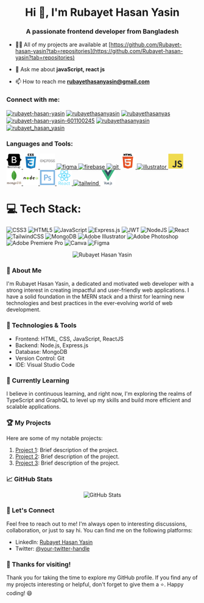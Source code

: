 <h1 align="center">Hi 👋, I'm Rubayet Hasan Yasin</h1>
<h3 align="center">A passionate frontend developer from Bangladesh</h3>

- 👨‍💻 All of my projects are available at [https://github.com/Rubayet-hasan-yasin?tab=repositories](https://github.com/Rubayet-hasan-yasin?tab=repositories)

- 💬 Ask me about **javaScript, react js**

- 📫 How to reach me **rubayethasanyasin@gmail.com**

<h3 align="left">Connect with me:</h3>
<p align="left">
<a href="https://codepen.io/rubayet-hasan-yasin" target="blank"><img align="center" src="https://raw.githubusercontent.com/rahuldkjain/github-profile-readme-generator/master/src/images/icons/Social/codepen.svg" alt="rubayet-hasan-yasin" height="30" width="40" /></a>
<a href="https://dev.to/rubayethasanyasin" target="blank"><img align="center" src="https://raw.githubusercontent.com/rahuldkjain/github-profile-readme-generator/master/src/images/icons/Social/devto.svg" alt="rubayethasanyasin" height="30" width="40" /></a>
<a href="https://twitter.com/rubayethasanyas" target="blank"><img align="center" src="https://raw.githubusercontent.com/rahuldkjain/github-profile-readme-generator/master/src/images/icons/Social/twitter.svg" alt="rubayethasanyas" height="30" width="40" /></a>
<a href="https://linkedin.com/in/rubayet-hasan-yasin-601100245" target="blank"><img align="center" src="https://raw.githubusercontent.com/rahuldkjain/github-profile-readme-generator/master/src/images/icons/Social/linked-in-alt.svg" alt="rubayet-hasan-yasin-601100245" height="30" width="40" /></a>
<a href="https://fb.com/rubayethasanyasin" target="blank"><img align="center" src="https://raw.githubusercontent.com/rahuldkjain/github-profile-readme-generator/master/src/images/icons/Social/facebook.svg" alt="rubayethasanyasin" height="30" width="40" /></a>
<a href="https://instagram.com/rubayet_hasan_yasin" target="blank"><img align="center" src="https://raw.githubusercontent.com/rahuldkjain/github-profile-readme-generator/master/src/images/icons/Social/instagram.svg" alt="rubayet_hasan_yasin" height="30" width="40" /></a>
</p>

<h3 align="left">Languages and Tools:</h3>
<p align="left"> <a href="https://getbootstrap.com" target="_blank" rel="noreferrer"> <img src="https://raw.githubusercontent.com/devicons/devicon/master/icons/bootstrap/bootstrap-plain-wordmark.svg" alt="bootstrap" width="40" height="40"/> </a> <a href="https://www.w3schools.com/css/" target="_blank" rel="noreferrer"> <img src="https://raw.githubusercontent.com/devicons/devicon/master/icons/css3/css3-original-wordmark.svg" alt="css3" width="40" height="40"/> </a> <a href="https://expressjs.com" target="_blank" rel="noreferrer"> <img src="https://raw.githubusercontent.com/devicons/devicon/master/icons/express/express-original-wordmark.svg" alt="express" width="40" height="40"/> </a> <a href="https://www.figma.com/" target="_blank" rel="noreferrer"> <img src="https://www.vectorlogo.zone/logos/figma/figma-icon.svg" alt="figma" width="40" height="40"/> </a> <a href="https://firebase.google.com/" target="_blank" rel="noreferrer"> <img src="https://www.vectorlogo.zone/logos/firebase/firebase-icon.svg" alt="firebase" width="40" height="40"/> </a> <a href="https://git-scm.com/" target="_blank" rel="noreferrer"> <img src="https://www.vectorlogo.zone/logos/git-scm/git-scm-icon.svg" alt="git" width="40" height="40"/> </a> <a href="https://www.w3.org/html/" target="_blank" rel="noreferrer"> <img src="https://raw.githubusercontent.com/devicons/devicon/master/icons/html5/html5-original-wordmark.svg" alt="html5" width="40" height="40"/> </a> <a href="https://www.adobe.com/in/products/illustrator.html" target="_blank" rel="noreferrer"> <img src="https://www.vectorlogo.zone/logos/adobe_illustrator/adobe_illustrator-icon.svg" alt="illustrator" width="40" height="40"/> </a> <a href="https://developer.mozilla.org/en-US/docs/Web/JavaScript" target="_blank" rel="noreferrer"> <img src="https://raw.githubusercontent.com/devicons/devicon/master/icons/javascript/javascript-original.svg" alt="javascript" width="40" height="40"/> </a> <a href="https://www.mongodb.com/" target="_blank" rel="noreferrer"> <img src="https://raw.githubusercontent.com/devicons/devicon/master/icons/mongodb/mongodb-original-wordmark.svg" alt="mongodb" width="40" height="40"/> </a> <a href="https://nodejs.org" target="_blank" rel="noreferrer"> <img src="https://raw.githubusercontent.com/devicons/devicon/master/icons/nodejs/nodejs-original-wordmark.svg" alt="nodejs" width="40" height="40"/> </a> <a href="https://www.photoshop.com/en" target="_blank" rel="noreferrer"> <img src="https://raw.githubusercontent.com/devicons/devicon/master/icons/photoshop/photoshop-line.svg" alt="photoshop" width="40" height="40"/> </a> <a href="https://reactjs.org/" target="_blank" rel="noreferrer"> <img src="https://raw.githubusercontent.com/devicons/devicon/master/icons/react/react-original-wordmark.svg" alt="react" width="40" height="40"/> </a> <a href="https://tailwindcss.com/" target="_blank" rel="noreferrer"> <img src="https://www.vectorlogo.zone/logos/tailwindcss/tailwindcss-icon.svg" alt="tailwind" width="40" height="40"/> </a> <a href="https://vuejs.org/" target="_blank" rel="noreferrer"> <img src="https://raw.githubusercontent.com/devicons/devicon/master/icons/vuejs/vuejs-original-wordmark.svg" alt="vuejs" width="40" height="40"/> </a> </p>



# 💻 Tech Stack:
![CSS3](https://img.shields.io/badge/css3-%231572B6.svg?style=for-the-badge&logo=css3&logoColor=white) ![HTML5](https://img.shields.io/badge/html5-%23E34F26.svg?style=for-the-badge&logo=html5&logoColor=white) ![JavaScript](https://img.shields.io/badge/javascript-%23323330.svg?style=for-the-badge&logo=javascript&logoColor=%23F7DF1E) ![Express.js](https://img.shields.io/badge/express.js-%23404d59.svg?style=for-the-badge&logo=express&logoColor=%2361DAFB) ![JWT](https://img.shields.io/badge/JWT-black?style=for-the-badge&logo=JSON%20web%20tokens) ![NodeJS](https://img.shields.io/badge/node.js-6DA55F?style=for-the-badge&logo=node.js&logoColor=white) ![React](https://img.shields.io/badge/react-%2320232a.svg?style=for-the-badge&logo=react&logoColor=%2361DAFB) ![TailwindCSS](https://img.shields.io/badge/tailwindcss-%2338B2AC.svg?style=for-the-badge&logo=tailwind-css&logoColor=white) ![MongoDB](https://img.shields.io/badge/MongoDB-%234ea94b.svg?style=for-the-badge&logo=mongodb&logoColor=white) ![Adobe Illustrator](https://img.shields.io/badge/adobeillustrator-%23FF9A00.svg?style=for-the-badge&logo=adobeillustrator&logoColor=white) ![Adobe Photoshop](https://img.shields.io/badge/adobephotoshop-%2331A8FF.svg?style=for-the-badge&logo=adobephotoshop&logoColor=white) ![Adobe Premiere Pro](https://img.shields.io/badge/Adobe%20Premiere%20Pro-9999FF.svg?style=for-the-badge&logo=Adobe%20Premiere%20Pro&logoColor=white) ![Canva](https://img.shields.io/badge/Canva-%2300C4CC.svg?style=for-the-badge&logo=Canva&logoColor=white) 	![Figma](https://img.shields.io/badge/figma-%23F24E1E.svg?style=for-the-badge&logo=figma&logoColor=white)

<!-- Proudly created with GPRM ( https://gprm.itsvg.in ) -->

<!-- Hi there! I'm Rubayet Hasan Yasin, a passionate MERN stack web developer and tech enthusiast. Welcome to my GitHub profile! 👋 -->

<p align="center">
  <img src="https://your-image-url-here" alt="Rubayet Hasan Yasin" width="200" height="200" />
</p>

### 📝 About Me

I'm Rubayet Hasan Yasin, a dedicated and motivated web developer with a strong interest in creating impactful and user-friendly web applications. I have a solid foundation in the MERN stack and a thirst for learning new technologies and best practices in the ever-evolving world of web development.

### 🚀 Technologies & Tools

- Frontend: HTML, CSS, JavaScript, ReactJS
- Backend: Node.js, Express.js
- Database: MongoDB
- Version Control: Git
- IDE: Visual Studio Code

### 🌱 Currently Learning

I believe in continuous learning, and right now, I'm exploring the realms of TypeScript and GraphQL to level up my skills and build more efficient and scalable applications.

### 🏆 My Projects

Here are some of my notable projects:

1. [Project 1](https://github.com/your-username/project-1): Brief description of the project.
2. [Project 2](https://github.com/your-username/project-2): Brief description of the project.
3. [Project 3](https://github.com/your-username/project-3): Brief description of the project.

### 📈 GitHub Stats

<p align="center">
  <img src="https://github-readme-stats.vercel.app/api?username=your-username&show_icons=true&count_private=true&hide=prs,issues&theme=radical" alt="GitHub Stats" />
</p>

### 🤝 Let's Connect

Feel free to reach out to me! I'm always open to interesting discussions, collaboration, or just to say hi. You can find me on the following platforms:

- LinkedIn: [Rubayet Hasan Yasin](https://www.linkedin.com/in/rubayet-yasin/)
- Twitter: [@your-twitter-handle](https://twitter.com/your-twitter-handle)

### 🙏 Thanks for visiting!

Thank you for taking the time to explore my GitHub profile. If you find any of my projects interesting or helpful, don't forget to give them a ⭐️. Happy coding! 😄

